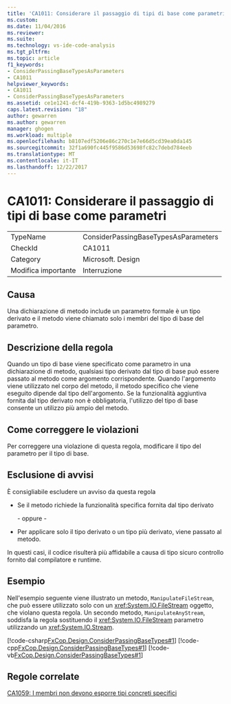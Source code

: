 ```yaml
---
title: 'CA1011: Considerare il passaggio di tipi di base come parametri | Documenti Microsoft'
ms.custom: 
ms.date: 11/04/2016
ms.reviewer: 
ms.suite: 
ms.technology: vs-ide-code-analysis
ms.tgt_pltfrm: 
ms.topic: article
f1_keywords:
- ConsiderPassingBaseTypesAsParameters
- CA1011
helpviewer_keywords:
- CA1011
- ConsiderPassingBaseTypesAsParameters
ms.assetid: ce1e1241-dcf4-419b-9363-1d5bc4989279
caps.latest.revision: "18"
author: gewarren
ms.author: gewarren
manager: ghogen
ms.workload: multiple
ms.openlocfilehash: b8107edf5206e86c270c1e7e66d5cd39ea0da145
ms.sourcegitcommit: 32f1a690fc445f9586d53698fc82c7debd784eeb
ms.translationtype: MT
ms.contentlocale: it-IT
ms.lasthandoff: 12/22/2017
---
```

# <a name="ca1011-consider-passing-base-types-as-parameters"></a>CA1011: Considerare il passaggio di tipi di base come parametri
|||  
|-|-|  
|TypeName|ConsiderPassingBaseTypesAsParameters|  
|CheckId|CA1011|  
|Category|Microsoft. Design|  
|Modifica importante|Interruzione|  
  
## <a name="cause"></a>Causa  
 Una dichiarazione di metodo include un parametro formale è un tipo derivato e il metodo viene chiamato solo i membri del tipo di base del parametro.  
  
## <a name="rule-description"></a>Descrizione della regola  
 Quando un tipo di base viene specificato come parametro in una dichiarazione di metodo, qualsiasi tipo derivato dal tipo di base può essere passato al metodo come argomento corrispondente. Quando l'argomento viene utilizzato nel corpo del metodo, il metodo specifico che viene eseguito dipende dal tipo dell'argomento. Se la funzionalità aggiuntiva fornita dal tipo derivato non è obbligatoria, l'utilizzo del tipo di base consente un utilizzo più ampio del metodo.  
  
## <a name="how-to-fix-violations"></a>Come correggere le violazioni  
 Per correggere una violazione di questa regola, modificare il tipo del parametro per il tipo di base.  
  
## <a name="when-to-suppress-warnings"></a>Esclusione di avvisi  
 È consigliabile escludere un avviso da questa regola  
  
-   Se il metodo richiede la funzionalità specifica fornita dal tipo derivato  
  
     \- oppure -  
  
-   Per applicare solo il tipo derivato o un tipo più derivato, viene passato al metodo.  
  
 In questi casi, il codice risulterà più affidabile a causa di tipo sicuro controllo fornito dal compilatore e runtime.  
  
## <a name="example"></a>Esempio  
 Nell'esempio seguente viene illustrato un metodo, `ManipulateFileStream`, che può essere utilizzato solo con un <xref:System.IO.FileStream> oggetto, che violano questa regola. Un secondo metodo, `ManipulateAnyStream`, soddisfa la regola sostituendo il <xref:System.IO.FileStream> parametro utilizzando un <xref:System.IO.Stream>.  
  
 [!code-csharp[FxCop.Design.ConsiderPassingBaseTypes#1](../code-quality/codesnippet/CSharp/ca1011-consider-passing-base-types-as-parameters_1.cs)]
 [!code-cpp[FxCop.Design.ConsiderPassingBaseTypes#1](../code-quality/codesnippet/CPP/ca1011-consider-passing-base-types-as-parameters_1.cpp)]
 [!code-vb[FxCop.Design.ConsiderPassingBaseTypes#1](../code-quality/codesnippet/VisualBasic/ca1011-consider-passing-base-types-as-parameters_1.vb)]  
  
## <a name="related-rules"></a>Regole correlate  
 [CA1059: I membri non devono esporre tipi concreti specifici](../code-quality/ca1059-members-should-not-expose-certain-concrete-types.md)